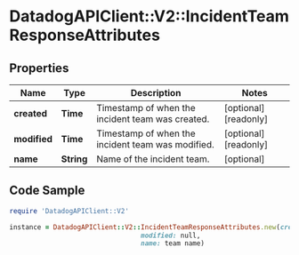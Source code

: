 # DatadogAPIClient::V2::IncidentTeamResponseAttributes

## Properties

Name | Type | Description | Notes
------------ | ------------- | ------------- | -------------
**created** | **Time** | Timestamp of when the incident team was created. | [optional] [readonly] 
**modified** | **Time** | Timestamp of when the incident team was modified. | [optional] [readonly] 
**name** | **String** | Name of the incident team. | [optional] 

## Code Sample

```ruby
require 'DatadogAPIClient::V2'

instance = DatadogAPIClient::V2::IncidentTeamResponseAttributes.new(created: null,
                                 modified: null,
                                 name: team name)
```


